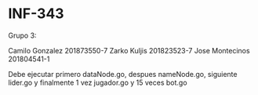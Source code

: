 # INF-343
Grupo 3:

Camilo Gonzalez 201873550-7
Zarko Kuljis 201823523-7
Jose Montecinos 201804541-1

Debe ejecutar primero dataNode.go, despues nameNode.go, siguiente lider.go y finalmente 1 vez jugador.go y 15 veces bot.go